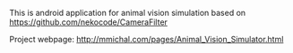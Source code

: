 This is android application for animal vision simulation based on https://github.com/nekocode/CameraFilter

Project webpage: http://mmichal.com/pages/Animal_Vision_Simulator.html
